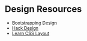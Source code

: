 # Design Resources

* [Bootstrapping Design](http://bootstrappingdesign.com/)
* [Hack Design](https://hackdesign.org/)
* [Learn CSS Layout](http://learnlayout.com)
